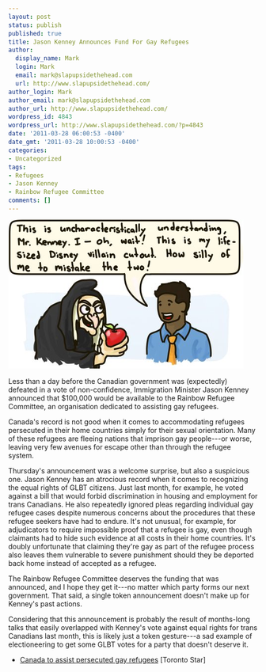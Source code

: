 ```yaml
---
layout: post
status: publish
published: true
title: Jason Kenney Announces Fund For Gay Refugees
author:
  display_name: Mark
  login: Mark
  email: mark@slapupsidethehead.com
  url: http://www.slapupsidethehead.com/
author_login: Mark
author_email: mark@slapupsidethehead.com
author_url: http://www.slapupsidethehead.com/
wordpress_id: 4843
wordpress_url: http://www.slapupsidethehead.com/?p=4843
date: '2011-03-28 06:00:53 -0400'
date_gmt: '2011-03-28 10:00:53 -0400'
categories:
- Uncategorized
tags:
- Refugees
- Jason Kenney
- Rainbow Refugee Committee
comments: []
---
```

![A man mistakes his life-sized Disney villain cutout for Jason Kenney.](/wp-content/media/2011/03/jason-kenney-kindness.jpg "It's an easy mistake, if you think about it.")

Less than a day before the Canadian government was (expectedly) defeated in a vote of non-confidence, Immigration Minister Jason Kenney announced that $100,000 would be available to the Rainbow Refugee Committee, an organisation dedicated to assisting gay refugees.

Canada's record is not good when it comes to accommodating refugees persecuted in their home countries simply for their sexual orientation. Many of these refugees are fleeing nations that imprison gay people---or worse, leaving very few avenues for escape other than through the refugee system.

Thursday's announcement was a welcome surprise, but also a suspicious one. Jason Kenney has an atrocious record when it comes to recognizing the equal rights of GLBT citizens. Just last month, for example, he voted against a bill that would forbid discrimination in housing and employment for trans Canadians. He also repeatedly ignored pleas regarding individual gay refugee cases despite numerous concerns about the procedures that these refugee seekers have had to endure. It's not unusual, for example, for adjudicators to require impossible proof that a refugee is gay, even though claimants had to hide such evidence at all costs in their home countries. It's doubly unfortunate that claiming they're gay as part of the refugee process also leaves them vulnerable to severe punishment should they be deported back home instead of accepted as a refugee.

The Rainbow Refugee Committee deserves the funding that was announced, and I hope they get it---no matter which party forms our next government. That said, a single token announcement doesn't make up for Kenney's past actions.

Considering that this announcement is probably the result of months-long talks that easily overlapped with Kenney's vote against equal rights for trans Canadians last month, this is likely just a token gesture---a sad example of electioneering to get some GLBT votes for a party that doesn't deserve it.

- [Canada to assist persecuted gay refugees](http://www.thestar.com/news/investigations/immigration/article/959975--canada-to-assist-persecuted-gay-refugees) [Toronto Star]

